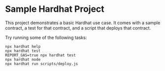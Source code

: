 # Sample Hardhat Project

This project demonstrates a basic Hardhat use case. It comes with a sample contract, a test for that contract, and a script that deploys that contract.

Try running some of the following tasks:

```shell
npx hardhat help
npx hardhat test
REPORT_GAS=true npx hardhat test
npx hardhat node
npx hardhat run scripts/deploy.js
```

<!-- // SPDX-License-Identifier: UNLICENSED
pragma solidity ^0.8.7;

// Deployed at "0x8E9223FdA24A67D5675C99f16FF15dBb38d79827" on georli testnet.

contract WhiteList {
    uint8 public maxWhitelistAddresses;

    mapping(address => bool) public whitelistedAddresses;

    uint8 public numAddressesWhitelisted;

    constructor(uint8 _maxWhitelistAddresses) {
        maxWhitelistAddresses = _maxWhitelistAddresses;
    }

    /**
        addAddressToWhitelist - This function adds the address of the sender to the
        whitelist
     */

    function addAddressToWhitelist() public {
        // check if the user has already been whitelisted
        require(
            !whitelistedAddresses[msg.sender],
            "Sender has already been whitelisted"
        );

        // check if the numAddressesWhitelisted < maxWhitelistedAddresses, if not then throw an error.
        require(
            numAddressesWhitelisted < maxWhitelistAddresses,
            "More address can't be added, limit reached"
        );

        // Add the address which called the function to the whitelistedAddress array
        whitelistedAddresses[msg.sender] = true;

        // Increase the number of whitelisted addresses
        numAddressesWhitelisted += 1;
    }
}
 -->

